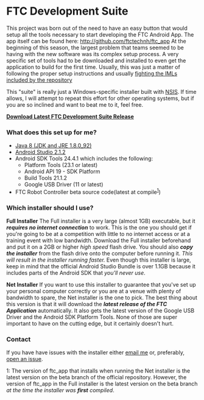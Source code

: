 # FTC Development Suite
This project was born out of the need to have an easy button that would setup all the tools necessary to start developing the FTC Android App. The app itself can be found here: http://github.com/ftctechnh/ftc_app
At the beginning of this season, the largest problem that teams seemed to be having with the new software was its complex setup process. A very specific set of tools had to be downloaded and installed to even get the application to build for the first time. Usually, this was just a matter of following the proper setup instructions and usually [fighting the IMLs included by the repository](https://github.com/ftctechnh/ftc_app/pull/12#issuecomment-153127094)

This "suite" is really just a Windows-specific installer built with [NSIS]([http://nsis.sourceforge.net/).  If time allows, I will attempt to repeat this effort for other operating systems, but if you are so inclined  and want to beat me to it, feel free.

[**Download Latest FTC Development Suite Release**](https://github.com/JacobAMason/FTCDevSuite/releases/latest)

### What does this set up for me?

 - [Java 8 (JDK and JRE 1.8.0_92)](http://www.oracle.com/technetwork/java/javase/downloads/jdk8-downloads-2133151.html)
 - [Android Studio 2.1.2](https://sites.google.com/a/android.com/tools/download/studio/builds/android-studio-2-1-2)
 - Android SDK Tools 24.4.1 which includes the following:
   - Platform Tools (23.1 or latest)
   - Android API 19 - SDK Platform
   - Build Tools 21.1.2
   - Google USB Driver (11 or latest)
 - FTC Robot Controller beta source code(latest at compile<sup>[1](#latest-at-compile)</sup>)

### Which installer should I use?
**Full Installer**
The Full installer is a very large (almost 1GB) executable, but it ***requires no internet connection*** to work. This is the one you should get if you're going to be at a competition with little to no internet access or at a training event with low bandwidth. Download the Full installer beforehand and put it on a 2GB or higher *high speed* flash drive.
You should also ***copy the installer*** from the flash drive onto the computer before running it. *This will result in the installer running faster.*
Even though this installer is large, keep in mind that the official Android Studio Bundle is over 1.1GB because it includes parts of the Android SDK that *you'll never use*.

**Net Installer**
If you want to use this installer to guarantee that you've set up your personal computer correctly or you are at a venue with plenty of bandwidth to spare, the Net installer is the one to pick. The best thing about this version is that it will download the ***latest release of the FTC Application*** automatically.  It also gets the latest version of the Google USB Driver and the Android SDK Platform Tools.  None of those are super important to have on the cutting edge, but it certainly doesn't hurt.

### Contact
If you have have issues with the installer either [email me](mailto:jacob@jacobmason.net) or, preferably, [open an issue](https://github.com/JacobAMason/FTCDevSuite/issues/new).


<a name="latest-at-compile">1</a>: The version of ftc_app that installs when running the Net installer is the latest version on the beta branch of the official repository. However, the version of ftc_app in the Full installer is the latest version on the beta branch *at the time the installer was* ***first*** *compiled*.
